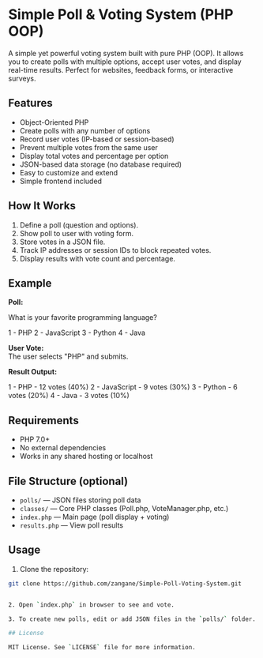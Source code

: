 # Simple Poll & Voting System (PHP OOP)

A simple yet powerful voting system built with pure PHP (OOP). It allows you to create polls with multiple options, accept user votes, and display real-time results. Perfect for websites, feedback forms, or interactive surveys.

## Features

- Object-Oriented PHP
- Create polls with any number of options
- Record user votes (IP-based or session-based)
- Prevent multiple votes from the same user
- Display total votes and percentage per option
- JSON-based data storage (no database required)
- Easy to customize and extend
- Simple frontend included

## How It Works

1. Define a poll (question and options).
2. Show poll to user with voting form.
3. Store votes in a JSON file.
4. Track IP addresses or session IDs to block repeated votes.
5. Display results with vote count and percentage.

## Example

**Poll:**

What is your favorite programming language?

1 - PHP
2 - JavaScript
3 - Python
4 - Java


**User Vote:**  
The user selects "PHP" and submits.

**Result Output:**

1 - PHP - 12 votes (40%)
2 - JavaScript - 9 votes (30%)
3 - Python - 6 votes (20%)
4 - Java - 3 votes (10%)



## Requirements

- PHP 7.0+
- No external dependencies
- Works in any shared hosting or localhost

## File Structure (optional)

- `polls/` — JSON files storing poll data
- `classes/` — Core PHP classes (Poll.php, VoteManager.php, etc.)
- `index.php` — Main page (poll display + voting)
- `results.php` — View poll results

## Usage

1. Clone the repository:

```bash
git clone https://github.com/zangane/Simple-Poll-Voting-System.git


2. Open `index.php` in browser to see and vote.

3. To create new polls, edit or add JSON files in the `polls/` folder.

## License

MIT License. See `LICENSE` file for more information.


